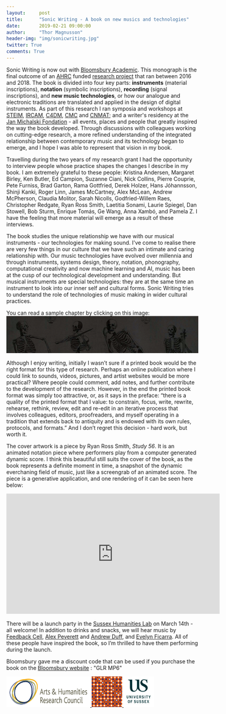 ```yaml
---
layout:     post
title:      "Sonic Writing - A book on new musics and technologies"
date:       2019-02-21 09:00:00
author:     "Thor Magnusson"
header-img: "img/sonicwriting.jpg"
twitter: True
comments: True
---
```


Sonic Writing is now out with <a href="https://www.bloomsbury.com/uk/sonic-writing-9781501313868/">Bloomsbury Academic</a>. This monograph is the final outcome of an <a href="https://ahrc.ukri.org">AHRC</a> funded <a href="http://www.sonicwriting.org">research project</a> that ran between 2016 and 2018. The book is divided into four key parts: <b>instruments</b> (material inscriptions), <b>notation</b> (symbolic inscriptions), <b>recording</b> (signal inscriptions), and <b>new music technologies</b>, or how our analogue and electronic traditions are translated and applied in the design of digital instruments. As part of this research I ran symposia and workshops at <a href="http://steim.org">STEIM</a>, <a href="https://www.ircam.fr">IRCAM</a>, <a href="http://c4dm.eecs.qmul.ac.uk">C4DM</a>, <a href="https://cmc.music.columbia.edu">CMC</a> and <a href="https://cnmat.berkeley.edu">CNMAT</a>; and a writer's residency at the <a href="http://www.fondation-janmichalski.com/en/fondation/">Jan Michalski Fondation</a> - all events, places and people that greatly inspired the way the book developed. Through discussions with colleagues working on cutting-edge research, a more refined understanding of the integrated relationship between contemporary music and its technology began to emerge, and I hope I was able to represent that vision in my book. 

Travelling during the two years of my research grant I had the opportunity to interview people whose practice shapes the changes I describe in my book. I am extremely grateful to these people: Kristina Andersen, Margaret Birley, Ken Butler, Ed Campion, Suzanne Ciani, Nick Collins, Pierre Couprie, Pete Furniss, Brad Garton, Rama Gottfried, Derek Holzer, Hans Jóhannsson, Shinji Kanki, Roger Linn, James McCartney, Alex McLean, Andrew McPherson, Claudia Molitor, Sarah Nicolls, Godfried-Willem Raes, Christopher Redgate, Ryan Ross Smith, Laetitia Sonami, Laurie Spiegel, Dan Stowell, Bob Sturm, Enrique Tomás, Ge Wang, Anna Xambó, and Pamela Z. I have the feeling that more material will emerge as a result of these interviews.

The book studies the unique relationship we have with our musical instruments - our technologies for making sound. I've come to realise there are very few things in our culture that we have such an intimate and caring relationship with. Our music technologies have evolved over millennia and through instruments, systems design, theory, notation, phonography, computational creativity and now machine learning and AI, music has been at the cusp of our technological development and understanding. But musical instruments are special technologies: they are at the same time an instrument to look into our inner self and cultural forms. Sonic Writing tries to understand the role of technologies of music making in wider cultural practices. 

You can read a sample chapter by clicking on this image:
<a href="https://bloomsburycp3.codemantra.com/viewer/5c58b483713c090001cc13c9">
<img border="0" alt="W3Schools" src="/img/boneband.jpg">
</a>

Although I enjoy writing, initially I wasn’t sure if a printed book would be the right format for this type of research. Perhaps an online publication where I could link to sounds, videos, pictures, and artist websites would be more practical? Where people could comment, add notes, and further contribute to the development of the research. However, in the end the printed book format was simply too attractive, or, as it says in the preface: “there is a quality of the printed format that I value: to constrain, focus, write, rewrite, rehearse, rethink, review, edit and re-edit in an iterative process that involves colleagues, editors, proofreaders, and myself operating in a tradition that extends back to antiquity and is endowed with its own rules, protocols, and formats.” And I don’t regret this decision - hard work, but worth it.

The cover artwork is a piece by Ryan Ross Smith, <i>Study 56</i>. It is an animated notation piece where performers play from a computer generated dynamic score. I think this beautiful still suits the cover of the book, as the book represents a definite moment in time, a snapshot of the dynamic everchaning field of music, just like a screengrab of an animated score. The piece is a generative application, and one rendering of it can be seen here below:

<iframe width="560" height="315" src="https://www.youtube.com/embed/Wj8Rej53b9M" frameborder="0" allow="accelerometer; autoplay; encrypted-media; gyroscope; picture-in-picture" allowfullscreen></iframe>

There will be a launch party in the <a href="http://www.sussex.ac.uk/shl/"> Sussex Humanities Lab</a> on March 14th - all welcome! In addition to drinks and snacks, we will hear music by <a href="https://www.feedbackcell.info">Feedback Cell</a>, <a href="https://alexanderpeverett.com">Alex Peverett</a> and <a href="http://andrew-duff.co.uk">Andrew Duff</a>, and <a href="https://www.evelynficarra.net/about/">Evelyn Ficarra</a>. All of these people have inspired the book, so I’m thrilled to have them performing during the launch.

Bloomsbury gave me a discount code that can be used if you purchase the book on the <a href="http://www.bloomsbury.com/9781501313868">Bloomsbury website</a> : "GLR MP6"


<a href="https://ahrc.ukri.org">
<img border="0" alt="AHRC logo" src="/img/ahrc.png" width="220" height="80">
</a>
<a href="http://www.sussex.ac.uk/shl">
<img border="0" alt="SHL logo" src="/img/shl.jpg" width="80" height="80">
</a>
<a href="http://www.sussex.ac.uk/music">
<img border="0" alt="Sussex logo" src="/img/USlogo.jpg" width="80" height="80">
</a>

